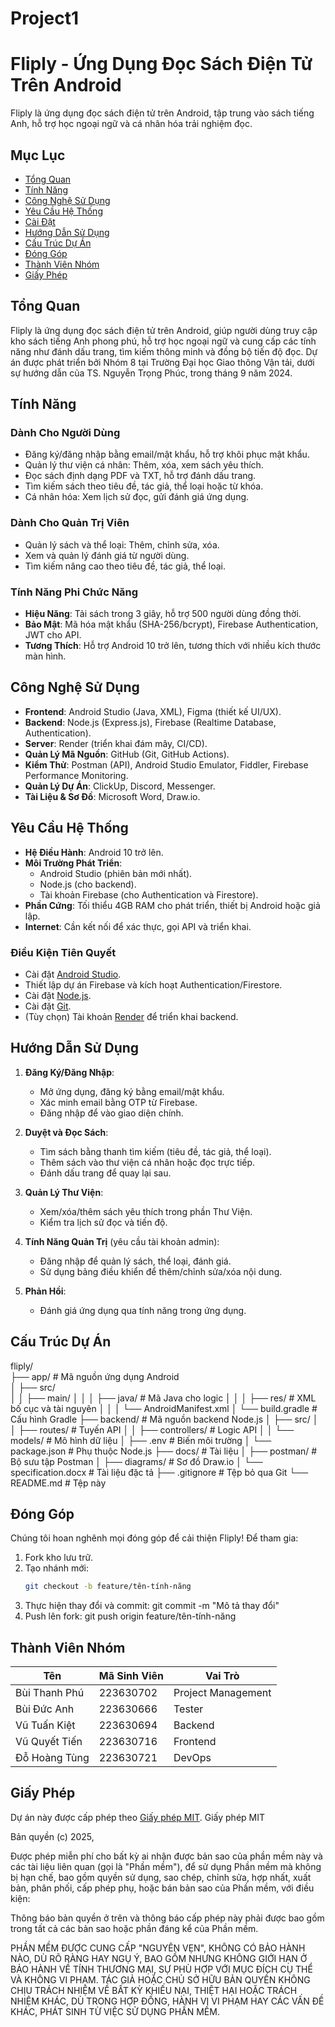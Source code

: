 # Project1
# Fliply - Ứng Dụng Đọc Sách Điện Tử Trên Android

Fliply là ứng dụng đọc sách điện tử trên Android, tập trung vào sách tiếng Anh, hỗ trợ học ngoại ngữ và cá nhân hóa trải nghiệm đọc.

## Mục Lục
- [Tổng Quan](#tổng-quan)
- [Tính Năng](#tính-năng)
- [Công Nghệ Sử Dụng](#công-nghệ-sử-dụng)
- [Yêu Cầu Hệ Thống](#yêu-cầu-hệ-thống)
- [Cài Đặt](#cài-đặt)
- [Hướng Dẫn Sử Dụng](#hướng-dẫn-sử-dụng)
- [Cấu Trúc Dự Án](#cấu-trúc-dự-án)
- [Đóng Góp](#đóng-góp)
- [Thành Viên Nhóm](#thành-viên-nhóm)
- [Giấy Phép](#giấy-phép)

## Tổng Quan
Fliply là ứng dụng đọc sách điện tử trên Android, giúp người dùng truy cập kho sách tiếng Anh phong phú, hỗ trợ học ngoại ngữ và cung cấp các tính năng như đánh dấu trang, tìm kiếm thông minh và đồng bộ tiến độ đọc. Dự án được phát triển bởi Nhóm 8 tại Trường Đại học Giao thông Vận tải, dưới sự hướng dẫn của TS. Nguyễn Trọng Phúc, trong tháng 9 năm 2024.

## Tính Năng

### Dành Cho Người Dùng
- Đăng ký/đăng nhập bằng email/mật khẩu, hỗ trợ khôi phục mật khẩu.
- Quản lý thư viện cá nhân: Thêm, xóa, xem sách yêu thích.
- Đọc sách định dạng PDF và TXT, hỗ trợ đánh dấu trang.
- Tìm kiếm sách theo tiêu đề, tác giả, thể loại hoặc từ khóa.
- Cá nhân hóa: Xem lịch sử đọc, gửi đánh giá ứng dụng.

### Dành Cho Quản Trị Viên
- Quản lý sách và thể loại: Thêm, chỉnh sửa, xóa.
- Xem và quản lý đánh giá từ người dùng.
- Tìm kiếm nâng cao theo tiêu đề, tác giả, thể loại.

### Tính Năng Phi Chức Năng
- **Hiệu Năng**: Tải sách trong 3 giây, hỗ trợ 500 người dùng đồng thời.
- **Bảo Mật**: Mã hóa mật khẩu (SHA-256/bcrypt), Firebase Authentication, JWT cho API.
- **Tương Thích**: Hỗ trợ Android 10 trở lên, tương thích với nhiều kích thước màn hình.

## Công Nghệ Sử Dụng
- **Frontend**: Android Studio (Java, XML), Figma (thiết kế UI/UX).
- **Backend**: Node.js (Express.js), Firebase (Realtime Database, Authentication).
- **Server**: Render (triển khai đám mây, CI/CD).
- **Quản Lý Mã Nguồn**: GitHub (Git, GitHub Actions).
- **Kiểm Thử**: Postman (API), Android Studio Emulator, Fiddler, Firebase Performance Monitoring.
- **Quản Lý Dự Án**: ClickUp, Discord, Messenger.
- **Tài Liệu & Sơ Đồ**: Microsoft Word, Draw.io.

## Yêu Cầu Hệ Thống
- **Hệ Điều Hành**: Android 10 trở lên.
- **Môi Trường Phát Triển**:
  - Android Studio (phiên bản mới nhất).
  - Node.js (cho backend).
  - Tài khoản Firebase (cho Authentication và Firestore).
- **Phần Cứng**: Tối thiểu 4GB RAM cho phát triển, thiết bị Android hoặc giả lập.
- **Internet**: Cần kết nối để xác thực, gọi API và triển khai.

### Điều Kiện Tiên Quyết
- Cài đặt [Android Studio](https://developer.android.com/studio).
- Thiết lập dự án Firebase và kích hoạt Authentication/Firestore.
- Cài đặt [Node.js](https://nodejs.org/).
- Cài đặt [Git](https://git-scm.com/).
- (Tùy chọn) Tài khoản [Render](https://render.com/) để triển khai backend.

## Hướng Dẫn Sử Dụng
1. **Đăng Ký/Đăng Nhập**:
   - Mở ứng dụng, đăng ký bằng email/mật khẩu.
   - Xác minh email bằng OTP từ Firebase.
   - Đăng nhập để vào giao diện chính.

2. **Duyệt và Đọc Sách**:
   - Tìm sách bằng thanh tìm kiếm (tiêu đề, tác giả, thể loại).
   - Thêm sách vào thư viện cá nhân hoặc đọc trực tiếp.
   - Đánh dấu trang để quay lại sau.

3. **Quản Lý Thư Viện**:
   - Xem/xóa/thêm sách yêu thích trong phần Thư Viện.
   - Kiểm tra lịch sử đọc và tiến độ.

4. **Tính Năng Quản Trị** (yêu cầu tài khoản admin):
   - Đăng nhập để quản lý sách, thể loại, đánh giá.
   - Sử dụng bảng điều khiển để thêm/chỉnh sửa/xóa nội dung.

5. **Phản Hồi**:
   - Đánh giá ứng dụng qua tính năng trong ứng dụng.

## Cấu Trúc Dự Án
fliply/ <br>
├── app/                    # Mã nguồn ứng dụng Android <br>
│   ├── src/ <br>
│   │   ├── main/
│   │   │   ├── java/       # Mã Java cho logic
│   │   │   ├── res/        # XML bố cục và tài nguyên
│   │   │   └── AndroidManifest.xml
│   └── build.gradle        # Cấu hình Gradle
├── backend/                # Mã nguồn backend Node.js
│   ├── src/
│   │   ├── routes/         # Tuyến API
│   │   ├── controllers/    # Logic API
│   │   └── models/         # Mô hình dữ liệu
│   ├── .env                # Biến môi trường
│   └── package.json        # Phụ thuộc Node.js
├── docs/                   # Tài liệu
│   ├── postman/            # Bộ sưu tập Postman
│   ├── diagrams/           # Sơ đồ Draw.io
│   └── specification.docx  # Tài liệu đặc tả
├── .gitignore              # Tệp bỏ qua Git
└── README.md               # Tệp này

## Đóng Góp
Chúng tôi hoan nghênh mọi đóng góp để cải thiện Fliply! Để tham gia:
1. Fork kho lưu trữ.
2. Tạo nhánh mới:
   ```bash
   git checkout -b feature/tên-tính-năng
3. Thực hiện thay đổi và commit:
   git commit -m "Mô tả thay đổi"
5. Push lên fork:
   git push origin feature/tên-tính-năng

## Thành Viên Nhóm
| Tên              | Mã Sinh Viên | Vai Trò           |
|------------------|--------------|-------------------|
| Bùi Thanh Phú    | 223630702    | Project Management|
| Bùi Đức Anh      | 223630666    | Tester            |
| Vũ Tuấn Kiệt     | 223630694    | Backend           |
| Vũ Quyết Tiến    | 223630716    | Frontend          |
| Đỗ Hoàng Tùng    | 223630721    | DevOps            |

## Giấy Phép
Dự án này được cấp phép theo [Giấy phép MIT](LICENSE).
Giấy phép MIT

Bản quyền (c) 2025, 

Được phép miễn phí cho bất kỳ ai nhận được bản sao của phần mềm này và các tài liệu liên quan (gọi là "Phần mềm"), để sử dụng Phần mềm mà không bị hạn chế, bao gồm quyền sử dụng, sao chép, chỉnh sửa, hợp nhất, xuất bản, phân phối, cấp phép phụ, hoặc bán bản sao của Phần mềm, với điều kiện:

Thông báo bản quyền ở trên và thông báo cấp phép này phải được bao gồm trong tất cả các bản sao hoặc phần đáng kể của Phần mềm.

PHẦN MỀM ĐƯỢC CUNG CẤP "NGUYÊN VẸN", KHÔNG CÓ BẢO HÀNH NÀO, DÙ RÕ RÀNG HAY NGỤ Ý, BAO GỒM NHƯNG KHÔNG GIỚI HẠN Ở BẢO HÀNH VỀ TÍNH THƯƠNG MẠI, SỰ PHÙ HỢP VỚI MỤC ĐÍCH CỤ THỂ VÀ KHÔNG VI PHẠM. TÁC GIẢ HOẶC CHỦ SỞ HỮU BẢN QUYỀN KHÔNG CHỊU TRÁCH NHIỆM VỀ BẤT KỲ KHIẾU NẠI, THIỆT HẠI HOẶC TRÁCH NHIỆM KHÁC, DÙ TRONG HỢP ĐỒNG, HÀNH VI VI PHẠM HAY CÁC VẤN ĐỀ KHÁC, PHÁT SINH TỪ VIỆC SỬ DỤNG PHẦN MỀM.
